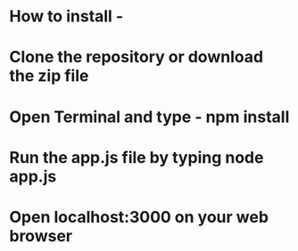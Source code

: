 # How to install - 
# Clone the repository or download the zip file
# Open Terminal and type - npm install
# Run the app.js file by typing node app.js
# Open localhost:3000 on your web browser
